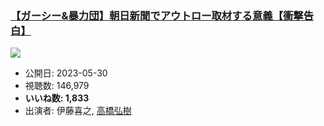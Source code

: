 ### [【ガーシー&暴力団】朝日新聞でアウトロー取材する意義【衝撃告白】](https://www.youtube.com/watch?v=Y0DbTHWFcYU)
[![](https://img.youtube.com/vi/Y0DbTHWFcYU/sddefault.jpg)](https://www.youtube.com/watch?v=Y0DbTHWFcYU)
-   公開日: 2023-05-30
-   視聴数: 146,979
-   **いいね数: 1,833**
-   出演者: 伊藤喜之, [高橋弘樹](/rehacq_fan/people/高橋弘樹 "wikilink")
